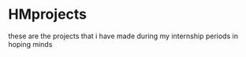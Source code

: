 # HMprojects

these are the projects that i have made during my internship periods in hoping minds 
